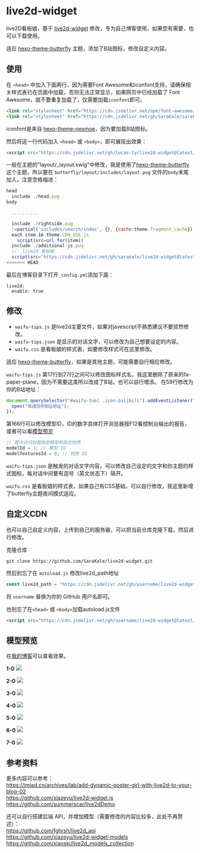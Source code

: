 # live2d-widget

live2D看板娘，基于 [live2d-widget](https://github.com/stevenjoezhang/live2d-widget) 修改，专为自己博客使用，如果您有需要，也可以下载使用。

适应 [hexo-theme-butterfly](https://github.com/jerryc127/hexo-theme-butterfly) 主题，添加了B站图标，修改自定义内容。

## 使用

在 `<head>` 中加入下面两行，因为需要Font Awesome和iconfont支持，请确保相关样式表已在页面中加载，否则无法正常显示，如果网页中已经加载了 Font Awesome，就不要重复加载了，仅需要加载`iconfont`即可。

```html
<link rel="stylesheet" href="https://cdn.jsdelivr.net/npm/font-awesome/css/font-awesome.min.css">
<link rel="stylesheet" href="https://cdn.jsdelivr.net/gh/SaraKale/sarakale.github.io/blog/css/iconfont/iconfont.css">
```
iconfont是来自 [hexo-theme-nexmoe](https://github.com/nexmoe/hexo-theme-nexmoe)，因为要加载B站图标。

然后将这一行代码加入 `<head>` 或 `<body>`，即可展现出效果：
```html
<script src="https://cdn.jsdelivr.net/gh/lucas-ty/live2d-widget@latest/autoload.js"></script>
```

一般在主题的"layout/_layout.swig"中修改，我是使用了[hexo-theme-butterfly](https://github.com/jerryc127/hexo-theme-butterfly)这个主题，所以要在 `butterfly/layout/includes/layout.pug` 文件的`body`末尾加入，注意空格缩进：
```js
head
  include ./head.pug
body

  ..........

  include ./rightside.pug
  !=partial('includes/search/index', {}, {cache:theme.fragment_cache})
  each item in theme.CDN_USE.js
    script(src=url_for(item))
  include ./additional-js.pug
  //- live2d 看板娘
  script(src="https://cdn.jsdelivr.net/gh/sarakale/live2d-widget@latest/autoload.js")
<<<<<<< HEAD
```

最后在博客目录下打开`_config.yml`添加下面：

```
live2d:
  enable: true
```

## 修改

- `waifu-tips.js` 是live2d主要文件，如果对javescript不熟悉建议不要贸然修改。
- `waifu-tips.json` 是显示的对话文字，可以修改为自己想要设定的内容。
- `waifu.css` 是看板娘的样式表，如要修改样式可在这里修改。

适应 [hexo-theme-butterfly](https://github.com/jerryc127/hexo-theme-butterfly)，如果是其他主题，可能需要自行相应修改。

`waifu-tips.js` 第17行到27行之间可以修改图标样式名，我这里删除了原来的fa-paper-plane，因为不需要这类所以改成了B站，也可以自行增添。
在59行修改为你的B站地址：
```js
document.querySelector("#waifu-tool .icon-bilibili").addEventListener("click", () => {
  open("改成你的B站地址");
});
```
第166行可以修改模型ID，ID的数字具体打开浏览器按F12看控制台输出的报告，或者可以看[模型预览](#模型预览)
```js
// 首次访问加载指定模型和指定材质
modelId = 1; // 模型 ID
modelTexturesId = 0; // 材质 ID
```

`waifu-tips.json` 是触发的对话文字内容，可以修改自己设定的文字和你主题的样式图标，每对话中间要有逗号（英文状态下）隔开。

`waifu.css` 是看板娘的样式表，如果自己有CSS基础，可以自行修改，我这里新增了butterfly主题夜间模式适应。

## 自定义CDN

也可以自己自定义内容，上传到自己的服务器，可以把当前仓库克隆下载，然后进行修改。

克隆仓库
```
git clone https://github.com/SaraKale/live2d-widget.git
```
然后别忘了在 `autoload.js` 修改live2d_path地址
```js
const live2d_path = "https://cdn.jsdelivr.net/gh/username/live2d-widget@latest/";
```
将 `username` 替换为你的 GitHub 用户名即可。

也别忘了在`<head>` 或 `<body>`加载autoload.js文件
```html
<script src="https://cdn.jsdelivr.net/gh/username/live2d-widget@latest/autoload.js"></script>
```

## 模型预览

在[我的博客](https://sarakale.github.io/blog)可以查看效果。

**1-0**
![](img/1-0.jpg)

**2-0**
![](img/2-0.jpg)

**3-0**
![](img/3-0.jpg)

**4-0**
![](img/4-0.jpg)

**5-0**
![](img/5-0.jpg)

**6-0**
![](img/6-0.jpg)

**7-0**
![](img/7-0.jpg)

## 参考资料

更多内容可以参考：  
https://imjad.cn/archives/lab/add-dynamic-poster-girl-with-live2d-to-your-blog-02  
https://github.com/xiazeyu/live2d-widget.js  
https://github.com/summerscar/live2dDemo

还可以自行搭建后端 API，并增加模型（需要修改的内容比较多，此处不再赘述）：  
https://github.com/fghrsh/live2d_api  
https://github.com/xiazeyu/live2d-widget-models  
https://github.com/xiaoski/live2d_models_collection
